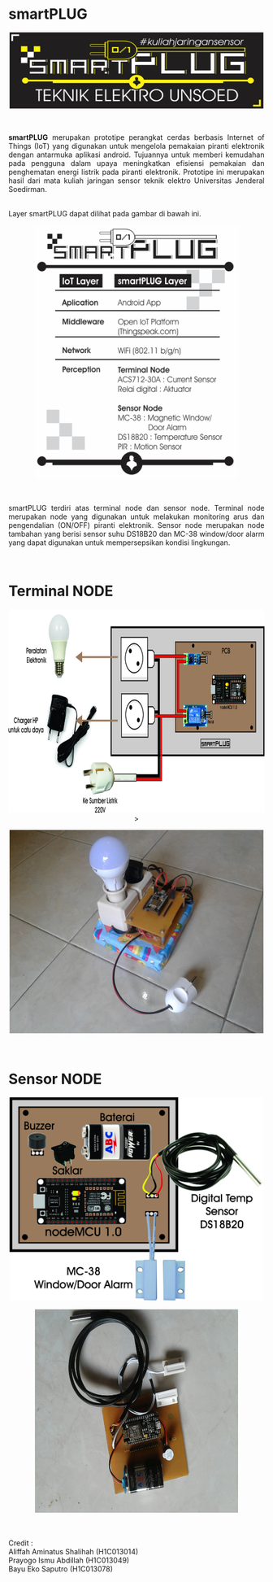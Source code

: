 # smartPLUG
<p align="center"><img src ="https://github.com/ekobayuhit/smartPLUG/blob/www/stiker_smartPLUG.png", width="500" height="150"/></p>
<br>
<p align="justify"><b>smartPLUG</b> merupakan prototipe perangkat cerdas berbasis Internet of Things (IoT) yang digunakan untuk mengelola pemakaian piranti elektronik dengan antarmuka aplikasi android. Tujuannya untuk memberi kemudahan pada pengguna dalam upaya meningkatkan efisiensi pemakaian dan penghematan energi listrik pada piranti elektronik. Prototipe ini merupakan hasil dari mata kuliah jaringan sensor teknik elektro Universitas Jenderal Soedirman.</p>
<br>
Layer smartPLUG dapat dilihat pada gambar di bawah ini. 
<br>
<p align="center"><img src ="https://github.com/ekobayuhit/smartPLUG/blob/www/spec-smartPLUG.png" width="400" height="500"/> </p>
<br>
<p align="justify">smartPLUG terdiri atas terminal node dan sensor node. Terminal node merupakan node yang digunakan untuk melakukan monitoring arus dan pengendalian (ON/OFF) piranti elektronik. Sensor node merupakan node tambahan yang berisi sensor suhu DS18B20 dan MC-38 window/door alarm yang dapat digunakan untuk mempersepsikan kondisi lingkungan.</p>
<br>
<p align="center"><H1> Terminal NODE </H1></p>
<p align="center"><img src ="https://github.com/ekobayuhit/smartPLUG/blob/www/SmartPLUG.jpg" width="700" height="400"/>> </p>
<p align="center"><img src ="https://github.com/ekobayuhit/smartPLUG/blob/www/20161218_094312.jpg" width="500" height="400"/> </p>
<br>
<p align="center"><H1>Sensor NODE </H1></p>
<p align="center"><img src ="https://github.com/ekobayuhit/smartPLUG/blob/www/sensornode_mock_up_hardware.jpg" width="500" height="400"/></p>
<p align="center"><img src ="https://github.com/ekobayuhit/smartPLUG/blob/www/1482050447313.jpg" width="400" height="400"/></p>

<br>
<br>
Credit : 
<br>
Aliffah Aminatus Shalihah (H1C013014)
<br>
Prayogo Ismu Abdillah (H1C013049)
<br>
Bayu Eko Saputro (H1C013078)
